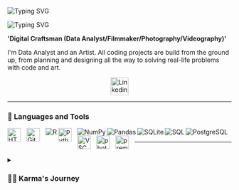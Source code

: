 <!--
**karma-gits/karma-gits** is a ✨ _special_ ✨ repository because its `README.md` (this file) appears on your GitHub profile.

Here are some ideas to get you started:

- 🔭 I’m currently working on ...
- 🌱 I’m currently learning ...
- 👯 I’m looking to collaborate on ...
- 🤔 I’m looking for help with ...
- 💬 Ask me about ...
- 📫 How to reach me: ...
- 😄 Pronouns: ...
- ⚡ Fun fact: ...
-->
![Typing SVG](https://readme-typing-svg.demolab.com?font=Fira+Code&weight=800&size=30&duration=1&pause=1000&color=7FC3C0&repeat=false&width=435&lines=%E2%9C%A8+Karma+The+Analyst)

![Typing SVG](https://readme-typing-svg.demolab.com?font=Fira+Code&pause=1000&color=CFB845&width=435&lines=Always+learning+.+.+.)

**'Digital Craftsman (Data Analyst/Filmmaker/Photography/Videography)'**

I'm Data Analyst and an Artist. All coding projects are build from the ground up, from planning and designing all the way to solving real-life problems with code and art.
<br />
<!-- Social icons section -->

 <p align="center">
<a href="https://www.linkedin.com/in/karmag"> <img width="40px" alt="Linkedin" title="Linkedin" src="https://cdn.jsdelivr.net/gh/devicons/devicon/icons/linkedin/linkedin-original.svg"/></a>
 </p>
 
 <!--
 <p align="center">
  <a href="https://www.linkedin.com/in/karmag"><img width="32px" alt="Linkedin" title="Linkedin" src="https://i.imgur.com/OXZM1L6.png"/></a>
  &#8287;&#8287;&#8287;&#8287;&#8287;
   <a href="https://dev.to/denvercoder1"><img width="32px" alt="Dev.to" title="DenverCoder1 Dev.to" src="https://i.imgur.com/mVm29vK.png"></a>
  &#8287;&#8287;&#8287;&#8287;&#8287;
  <a href="https://ko-fi.com/jlawrence"><img width="32px" alt="Ko-fi" title="Buy me a coffee" src="https://i.imgur.com/PpLeD3K.png"/></a>
  &#8287;&#8287;&#8287;&#8287;&#8287;
  <a href="http://eyl327.mywebcommunity.org/promos/"><img width="32px" alt="Free Stuff" title="Free gifts for you" src="https://i.imgur.com/0uVwkoZ.png"/></a>
</p>
<br/> -->

---

### 🧰 Languages and Tools

<img align="left" alt="HTML" width="30px" style="padding-right:10px;" src="https://cdn.jsdelivr.net/gh/devicons/devicon/icons/html5/html5-plain.svg" />
<img align="left" alt="GitHub" width="30px" style="padding-right:10px;" src="https://cdn.jsdelivr.net/gh/devicons/devicon/icons/github/github-original.svg" />
<img align="left" alt="R" src="https://img.shields.io/badge/R-276DC3.svg?logo=r&logoColor=white">
<img align="left" alt="Python" width="30px" style="padding-right:10px;" src="https://cdn.jsdelivr.net/gh/devicons/devicon/icons/python/python-plain.svg" />
<img align="left" alt="NumPy" src="https://img.shields.io/badge/Numpy-013243.svg?logo=numpy&logoColor=white"/>
<img align="left" alt="Pandas" src="https://img.shields.io/badge/Pandas-150458.svg?logo=pandas&logoColor=white"/>
<img align="left" alt="SQLite" src ="https://img.shields.io/badge/SQLite-07405e.svg?logo=sqlite&logoColor=white"/>
<img align="left" alt="SQL"src="https://custom-icon-badges.demolab.com/badge/SQL-025E8C.svg?logo=database&logoColor=white"/>
<img align="left" alt="PostgreSQL" src ="https://img.shields.io/badge/PostgreSQL-316192.svg?logo=postgresql&logoColor=white">
<img align="left" alt="VSCode" width="30px" style="padding-right:10px;" src="https://cdn.jsdelivr.net/gh/devicons/devicon/icons/vscode/vscode-original.svg" />  
<img align="left" alt="photoshop" width="30px" style="padding-right:10px;" src="https://cdn.jsdelivr.net/gh/devicons/devicon/icons/photoshop/photoshop-plain.svg"/>
<img align="left" alt="premierepro" width="30px" style="padding-right:10px;" src="https://cdn.jsdelivr.net/gh/devicons/devicon/icons/premierepro/premierepro-plain.svg"/> 
<!-- <img align="left" alt="text" width="30px" style="padding-right:10px;" src=" " /> --->
<br/>

---
<br/>
<details>
 <summary><h3>👨‍💻 Karma's Journey</h3></summary>
   For more:
  <li> https://www.linkedin.com/in/karmag
  <li> https://public.tableau.com/app/profile/karma.tabs       

